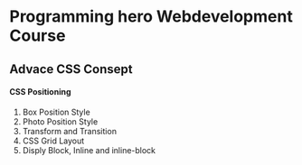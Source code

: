 # Programming hero Webdevelopment Course

## Advace CSS Consept

#### CSS Positioning

01. Box Position Style
02. Photo Position Style
03. Transform and Transition
04. CSS Grid Layout
05. Disply Block, Inline and inline-block

